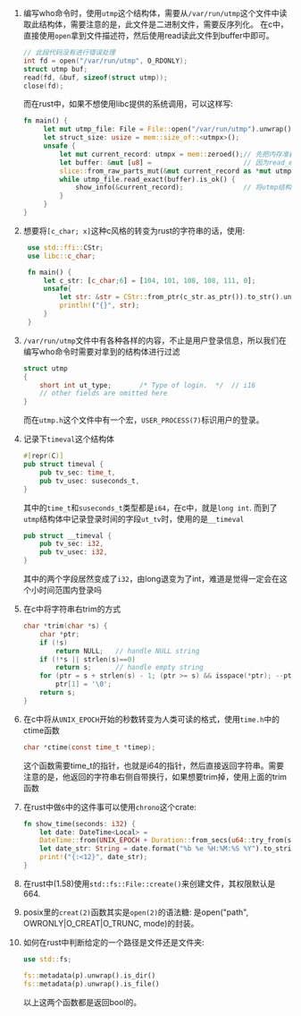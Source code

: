 1. 编写who命令时，使用`utmp`这个结构体，需要从`/var/run/utmp`这个文件中读取此结构体，需要注意的是，此文件是二进制文件，需要反序列化。
   在c中，直接使用`open`拿到文件描述符，然后使用read读此文件到buffer中即可。
   ```c
   // 此段代码没有进行错误处理
   int fd = open("/var/run/utmp", O_RDONLY);
   struct utmp buf;
   read(fd, &buf, sizeof(struct utmp));
   close(fd);
   ```

   而在rust中，如果不想使用libc提供的系统调用，可以这样写:
   ```rust
   fn main() {
        let mut utmp_file: File = File::open("/var/run/utmp").unwrap();
        let struct_size: usize = mem::size_of::<utmpx>();                                       
	    unsafe {               
        	let mut current_record: utmpx = mem::zeroed();// 先把内存准备好
        	let buffer: &mut [u8] =                       // 因为read_exact需要的是u8的slice所以我们准备slice
            slice::from_raw_parts_mut(&mut current_record as *mut utmpx as *mut u8, struct_size);
			while utmp_file.read_exact(buffer).is_ok() {
            	show_info(&current_record);               // 将utmp结构体的信息打印出来
			}   
		}   
   }

   ```
 
2. 想要将`[c_char; x]`这种c风格的转变为rust的字符串的话，使用:
   ```rust
	use std::ffi::CStr;                                                                                                                                                                 
	use libc::c_char;

	fn main() {
	    let c_str: [c_char;6] = [104, 101, 108, 108, 111, 0];
		unsafe{
		    let str: &str = CStr::from_ptr(c_str.as_ptr()).to_str().unwrap(); // 注意这里我们使用`CStr`而不是`CString`因为我们不想拿走其所有权
		    println!("{}", str);
		}
	}
   ```
  
3. `/var/run/utmp`文件中有各种各样的内容，不止是用户登录信息，所以我们在编写who命令时需要对拿到的结构体进行过滤
   ```c
   struct utmp
   {
       short int ut_type;		/* Type of login.  */  // i16 
	   // other fields are omitted here
   }
   ``` 

   而在`utmp.h`这个文件中有一个宏，`USER_PROCESS(7)`标识用户的登录。

4. 记录下`timeval`这个结构体
   ```rust
   #[repr(C)]
   pub struct timeval {
       pub tv_sec: time_t,
       pub tv_usec: suseconds_t,
   }
   ```
   其中的`time_t`和`suseconds_t`类型都是`i64`，在c中，就是`long int`.
   而到了`utmp`结构体中记录登录时间的字段`ut_tv`时，使用的是`__timeval`
   ```rust
   pub struct __timeval {
       pub tv_sec: i32,
       pub tv_usec: i32,
   }
   ```
   其中的两个字段居然变成了`i32`，由long退变为了int，难道是觉得一定会在这个小时间范围内登录吗

5. 在c中将字符串右trim的方式
   ```c
   char *trim(char *s) {
       char *ptr;
       if (!s)
           return NULL;   // handle NULL string
       if (!*s || strlen(s)==0)
           return s;      // handle empty string
       for (ptr = s + strlen(s) - 1; (ptr >= s) && isspace(*ptr); --ptr);
	       ptr[1] = '\0';
       return s;
   }
   ```
6. 在c中将从`UNIX_EPOCH`开始的秒数转变为人类可读的格式，使用`time.h`中的ctime函数
   ```c
   char *ctime(const time_t *timep);
   ```
   这个函数需要time_t的指针，也就是i64的指针，然后直接返回字符串。需要注意的是，他返回的字符串右侧自带换行，如果想要trim掉，使用上面的trim函数

7. 在rust中做`6`中的这件事可以使用`chrono`这个crate:
   ```rust
   fn show_time(seconds: i32) {
       let date: DateTime<Local> =
       DateTime::from(UNIX_EPOCH + Duration::from_secs(u64::try_from(seconds).unwrap()));
       let date_str: String = date.format("%b %e %H:%M:%S %Y").to_string();
       print!("{:<12}", date_str);
   }
   ```
8. 在rust中(1.58)使用`std::fs::File::create()`来创建文件，其权限默认是664.

9. posix里的`creat(2)`函数其实是`open(2)`的语法糖:
   是open("path", OWRONLY|O_CREAT|O_TRUNC, mode)的封装。

10. 如何在rust中判断给定的一个路径是文件还是文件夹:
    ````rust
	use std::fs;

	fs::metadata(p).unwrap().is_dir()
	fs::metadata(p).unwrap().is_file()
	````
	以上这两个函数都是返回bool的。


